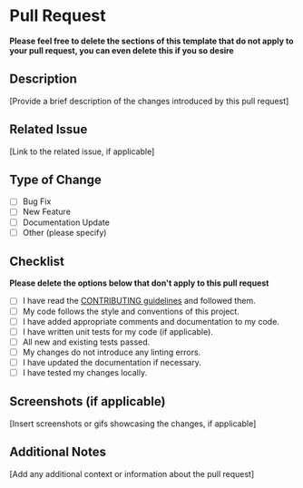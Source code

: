 # Pull Request

**Please feel free to delete the sections of this template that do not apply to your pull request, you can even delete this if you so desire**

## Description

[Provide a brief description of the changes introduced by this pull request]

## Related Issue

[Link to the related issue, if applicable]

## Type of Change

- [ ] Bug Fix
- [ ] New Feature
- [ ] Documentation Update
- [ ] Other (please specify)

## Checklist

**Please delete the options below that don't apply to this pull request**

- [ ] I have read the [CONTRIBUTING guidelines](CONTRIBUTING.md) and followed them.
- [ ] My code follows the style and conventions of this project.
- [ ] I have added appropriate comments and documentation to my code.
- [ ] I have written unit tests for my code (if applicable).
- [ ] All new and existing tests passed.
- [ ] My changes do not introduce any linting errors.
- [ ] I have updated the documentation if necessary.
- [ ] I have tested my changes locally.

## Screenshots (if applicable)

[Insert screenshots or gifs showcasing the changes, if applicable]

## Additional Notes

[Add any additional context or information about the pull request]
